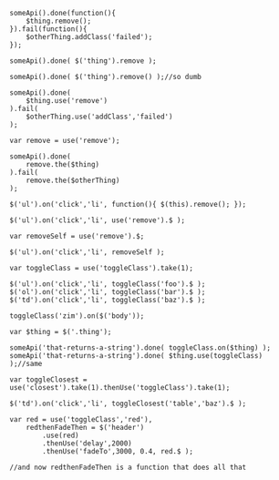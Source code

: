 

```
someApi().done(function(){
    $thing.remove();
}).fail(function(){
    $otherThing.addClass('failed');
});
```














```
someApi().done( $('thing').remove );
```







```
someApi().done( $('thing').remove() );//so dumb
```








```
someApi().done(
    $thing.use('remove')
).fail(
    $otherThing.use('addClass','failed')
);
```
















```
var remove = use('remove');

someApi().done(
    remove.the($thing)
).fail(
    remove.the($otherThing)
);
```













```
$('ul').on('click','li', function(){ $(this).remove(); });
```










```
$('ul').on('click','li', use('remove').$ );
```











```
var removeSelf = use('remove').$;

$('ul').on('click','li', removeSelf );
```











```
var toggleClass = use('toggleClass').take(1);
```














```
$('ul').on('click','li', toggleClass('foo').$ );
$('ol').on('click','li', toggleClass('bar').$ );
$('td').on('click','li', toggleClass('baz').$ );

toggleClass('zim').on($('body'));

```












```
var $thing = $('.thing');

someApi('that-returns-a-string').done( toggleClass.on($thing) );
someApi('that-returns-a-string').done( $thing.use(toggleClass) );//same
```












```
var toggleClosest = use('closest').take(1).thenUse('toggleClass').take(1);

$('td').on('click','li', toggleClosest('table','baz').$ );
```











```
var red = use('toggleClass','red'),
    redthenFadeThen = $('header')
        .use(red)
        .thenUse('delay',2000)
        .thenUse('fadeTo',3000, 0.4, red.$ );

//and now redthenFadeThen is a function that does all that

```



